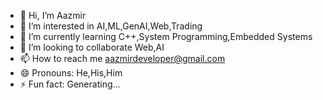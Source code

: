- 👋 Hi, I’m Aazmir
- 👀 I’m interested in AI,ML,GenAI,Web,Trading
- 🌱 I’m currently learning C++,System Programming,Embedded Systems
- 💞️ I’m looking to collaborate Web,AI
- 📫 How to reach me aazmirdeveloper@gmail.com
- 😄 Pronouns: He,His,Him
- ⚡ Fun fact: Generating...

<!---
Dev-Aazmir/Dev-Aazmir is a ✨ special ✨ repository because its `README.md` (this file) appears on your GitHub profile.
You can click the Preview link to take a look at your changes.
--->
